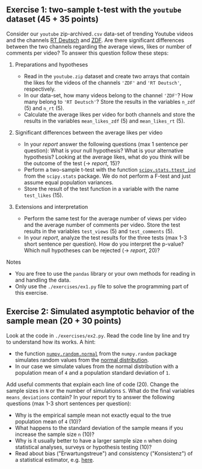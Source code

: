 ## Exercise 1: two-sample t-test with the `youtube` dataset (45 + 35 points)

Consider our `youtube` zip-archived`.csv` data-set of trending Youtube videos and the channels [RT Deutsch](https://www.youtube.com/user/rtdeutsch) and [ZDF](https://www.youtube.com/ZDF). Are there significant differences between the two channels regarding the average views, likes or number of comments per video? To answer this question follow these steps:

1. Preparations and hypotheses

    - Read in the `youtube.zip` dataset and create two arrays that contain the likes for the videos of the channels `'ZDF'` and `'RT Deutsch'`, respectively.
    - In our data-set, how many videos belong to the channel `'ZDF'`? How many belong to `'RT Deutsch'`? Store the results in the variables `n_zdf` (5) and `n_rt` (5).  
    - Calculate the average likes per video for both channels and store the results in the variables `mean_likes_zdf` (5) and `mean_likes_rt` (5).


2. Significant differences between the average likes per video

      - In your *report* answer the following questions (max 1 sentence per question): What is your null hypothesis? What is your alternative hypothesis? Looking at the average likes, what do you think will be the outcome of the test (-> *report*, 15)?
      - Perform a two-sample t-test with the function [`scipy.stats.ttest_ind`](https://docs.scipy.org/doc/scipy/reference/generated/scipy.stats.ttest_ind.html) from the `scipy.stats` package. We do not perform a F-test and just assume equal population variances.  
      - Store the result of the test function in a variable with the name `test_likes` (15).


3. Extensions and interpretation

    - Perform the same test for the average number of views per video and the average number of comments per video. Store the test results in the variables `test_views` (5) and `test_comments` (5).
    - In your *report*, analyze the test results for the three tests (max 1-3 short sentence per question). How do you interpret the p-value? Which null hypotheses can be rejected (-> *report*, 20)?

Notes

  - You are free to use the `pandas` library or your own methods for reading in and handling the data.
  - Only use the `./exercises/ex1.py` file to solve the programming part of this exercise.


## Exercise 2: Simulated asymptotic behavior of the sample mean (20 + 30 points)

Look at the code in `./exercises/ex2.py`. Read the code line by line and try to understand how its works. A hint:
  - the function [`numpy.random.normal`](https://docs.scipy.org/doc/numpy/reference/generated/numpy.random.normal.html) from the `numpy.random` package simulates random values from the [normal distribution](https://de.wikipedia.org/wiki/Normalverteilung).
  - In our case we simulate values from the normal distribution with a population mean of `4` and a population standard deviation of `1`.

Add useful comments that explain each line of code (20). Change the sample sizes in `N` or the number of simulations `S`. What do the final variables `means_deviations` contain? In your report try to answer the following questions (max 1-3 short sentences per question):

  - Why is the empirical sample mean not exactly equal to the true population mean of `4` (10)?
  - What happens to the standard deviation of the sample means if you increase the sample size `n` (10)?
  - Why is it usually better to have a larger sample size `n` when doing statistical analyses, surveys or hypothesis testing (10)?
  - Read about bias ("Erwartungstreue") and consistency ("Konsistenz") of a statistical estimator, e.g. [here](https://stats.stackexchange.com/questions/31036/what-is-the-difference-between-a-consistent-estimator-and-an-unbiased-estimator).
